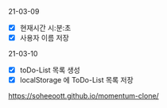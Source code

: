 21-03-09
- [x] 현재시간 시:분:초
- [x] 사용자 이름 저장

21-03-10
- [x] toDo-List 목록 생성
- [X] localStorage 에 ToDo-List 목록 저장

https://soheeoott.github.io/momentum-clone/
